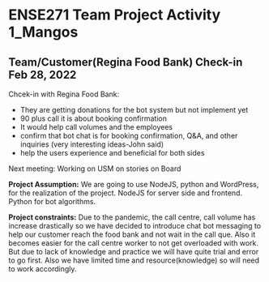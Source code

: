 # ENSE271 Team Project Activity 1_Mangos

## Team/Customer(Regina Food Bank) Check-in Feb 28, 2022 
Chcek-in with Regina Food Bank:
- They are getting donations for the bot system but not implement yet
- 90 plus call it is about booking confirmation
- It would help call volumes and the employees 
- confirm that bot chat is for booking confirmation, Q&A, and other inquiries  (very interesting ideas-John said)
- help the users experience and beneficial for both sides

Next meeting: Working on USM on stories on Board
 
 
**Project Assumption:**
We are going to use NodeJS, python and WordPress, for the realization of the project. NodeJS for server side and frontend. Python for bot algorithms.

**Project constraints:** 
Due to the pandemic, the call centre, call volume has increase drastically so we have decided to introduce chat bot messaging to help our customer reach the food bank and not wait in the call que. Also it becomes easier for the call centre worker to not get overloaded with work. But due to lack of knowledge and practice we will have quite trial and error to go first. Also we have limited time and resource(knowledge) so will need to work accordingly.

 

